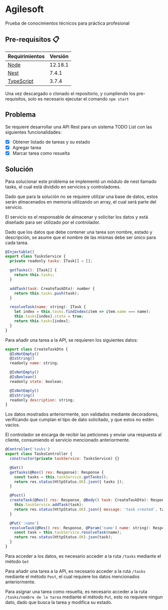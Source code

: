 # Agilesoft

Prueba de conocimientos técnicos para práctica profesional

## Pre-requisitos :clipboard:

| Requirimientos                               | Versión |
| -------------------------------------------- | ------- |
| [Node](https://nodejs.org/en/)               | 12.18.1 |
| [Nest](https://nestjs.com)                   | 7.4.1   |
| [TypeScript](https://www.typescriptlang.org) | 3.7.4   |

Una vez descargado o clonado el repositorio, y cumpliendo los pre-requisitos, solo es necesario ejecutar el comando `npm start`

## Problema

Se requiere desarrollar una API Rest para un sistema TODO List con las siguientes funcionalidades:

- [x] Obtener listado de tareas y su estado
- [x] Agregar tarea
- [x] Marcar tarea como resuelta

## Solución

Para solucionar este problema se implementó un módulo de nest llamado tasks, el cual está dividido en servicios y controladores.

Dado que para la solución no se requiere utilizar una base de datos, estos serán almacenados en memoria utilizando un array, el cual será parte del servicio.

El servicio es el responsable de almacenar y solicitar los datos y está diseñado para ser utilizado por el controlador.

Dado que los datos que debe contener una tarea son nombre, estado y descripción, se asume que el nombre de las mismas debe ser único para cada tarea.

```js
@Injectable()
export class TasksService {
  private readonly tasks: ITask[] = [];

  getTasks(): ITask[] {
    return this.tasks;
  }

  addTask(task: CreateTaskDto): number {
    return this.tasks.push(task);
  }

  resolveTask(name: string): ITask {
    let index = this.tasks.findIndex(item => item.name === name);
    this.tasks[index].state = true;
    return this.tasks[index];
  }
}
```

Para añadir una tarea a la API, se requieren los siguientes datos:

```js
export class CreateTaskDto {
  @IsNotEmpty()
  @IsString()
  readonly name: string;

  @IsNotEmpty()
  @IsBoolean()
  readonly state: boolean;

  @IsNotEmpty()
  @IsString()
  readonly description: string;
}
```

Los datos mostrados anteriormente, son validados mediante decoradores, verificando que cumplan el tipo de dato solicitado, y que estos no estén vacíos.

El controlador se encarga de recibir las peticiones y enviar una respuesta al cliente, consumiendo el servicio mencionado anteriormente.

```js
@Controller('tasks')
export class TasksController {
  constructor(private taskService: TasksService) {}

  @Get()
  getTasks(@Res() res: Response): Response {
    const tasks = this.taskService.getTasks();
    return res.status(HttpStatus.OK).json({ tasks });
  }

  @Post()
  createTask(@Res() res: Response, @Body() task: CreateTaskDto): Response {
    this.taskService.addTask(task);
    return res.status(HttpStatus.OK).json({ message: 'task created', task });
  }

  @Put(':name')
  resolveTask(@Res() res: Response, @Param('name') name: string): Response {
    const task = this.taskService.resolveTask(name);
    return res.status(HttpStatus.OK).json(task);
  }
}
```

Para acceder a los datos, es necesario acceder a la ruta `/tasks` mediante el método `Get`

Para añadir una tarea a la API, es necesario acceder a la ruta `/tasks` mediante el método `Post`, el cual requiere los datos mencionados anteriormente.

Para asignar una tarea como resuelta, es necesario acceder a la ruta `/tasks/nombre de la tarea` mediante el método `Put`, esto no requiere ningun dato, dado que busca la tarea y modifica su estado.
